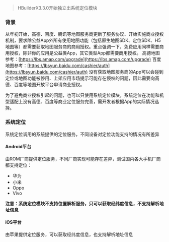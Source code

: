 
> HBuilderX3.3.0开始独立出系统定位模块

### 背景

从年初开始，高德、百度、腾讯等地图服务商更新了服务协议、开始实施商业授权机制，要求除公益App外所有使用地图功能（包括原生地图SDK、定位SDK、H5地图等）都需要获取地图服务商的商用授权。重点强调一下，免费应用同样需要商用授权，除非你的应用是公益类App，其它类型App都需要商用授权。
高德地图参考：[https://lbs.amap.com/upgrade](https://lbs.amap.com/upgrade)
百度地图参考：[https://lbsyun.baidu.com/cashier/auth](https://lbsyun.baidu.com/cashier/auth)
没有获取地图服务商的App可以会碰到定位或地图功能被停用、上架应用市场提示可能存在侵权的问题，因此需要向高德、百度等地图开放平台申请商业授权。

为了避免商业授权引起的问题，也可以只使用系统定位模块，系统定位在功能和机型适配上没有高德、百度等商业定位服务完善，需开发者根据App的实际情况选择。


### 系统定位
系统定位调用的系统提供的定位服务，不同设备对定位功能支持的情况有所差异

#### Android平台
由ROM厂商提供定位服务，不同厂商实现可能存在差异，测试国内各大手机厂商都支持定位：
- 华为
- 小米
- Oppo
- Vivo

**注意：系统定位模块不支持位置解析服务，只可以获取经纬度信息，不支持解析地址信息**

#### iOS平台
由苹果提供定位服务，可以获取经纬度信息，也支持解析地址信息
